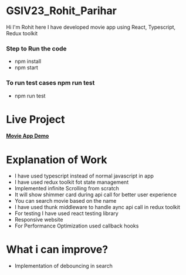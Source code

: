 # GSIV23_Rohit_Parihar

Hi I'm Rohit here I have developed movie app using React, Typescript, Redux toolkit

### Step to Run the code

- npm install
- npm start

### To run test cases npm run test

- npm run test

# Live Project

#### [Movie App Demo](https://gsiv23-rohit-parihar.netlify.app/)

# Explanation of Work

- I have used typescript instead of normal javascript in app
- I have used redux toolkit fot state management
- Implemented infinite Scrolling from scratch
- It will show shimmer card during api call for better user experience
- You can search movie based on the name
- I have used thunk middleware to handle aync api call in redux toolkit
- For testing I have used react testing library
- Responsive website
- For Performance Optimization used callback hooks

# What i can improve?

- Implementation of debouncing in search

